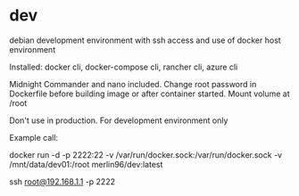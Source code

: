 # dev
debian development environment with ssh access and use of docker host environment

Installed: docker cli, docker-compose cli, rancher cli, azure cli

Midnight Commander and nano included. Change root password in Dockerfile before building image or after container started. Mount volume at /root

Don't use in production. For development environment only



Example call:

docker run -d -p 2222:22 -v /var/run/docker.sock:/var/run/docker.sock -v /mnt/data/dev01:/root merlin96/dev:latest

ssh root@192.168.1.1 -p 2222
